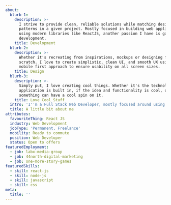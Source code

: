 ```yaml
---
about:
  blurb-1:
    description: >-
      I strive to provide clean, reliable solutions while matching design
      patterns in a given project. Mostly focused in building web applications
      using modern libraries like ReactJS, another passion I have is game
      development.
    title: Development
  blurb-2:
    description: >-
      Whether it's recreating from inspirations, mockups or designing from
      scratch. I love to create simplistic, clean UI, and smooth UX using a
      mobile first approach to ensure usability on all screen sizes.
    title: Design
  blurb-3:
    description: >-
      Simply put, I love creating cool things. Whether it's the technology an
      application is built in, if the idea and functionality is cool, or even if
      something can have a cool spin on it.
    title: Love Cool Stuff
  intro: 'I''m a Full Stack Web Developer, mostly focused around using Node and React.'
  title: A little bit about me
attributes:
  favouriteThing: React JS
  industry: Web Development
  jobType: 'Permanent, Freelance'
  mobility: Ready to commute
  position: Web Developer
  status: Open to offers
featuredEmployment:
  - job: labx-media-group
  - job: 44north-digital-marketing
  - job: one-more-story-games
featuredSkills:
  - skill: react-js
  - skill: node-js
  - skill: javascript
  - skill: css
meta:
  title: ''
---
```


